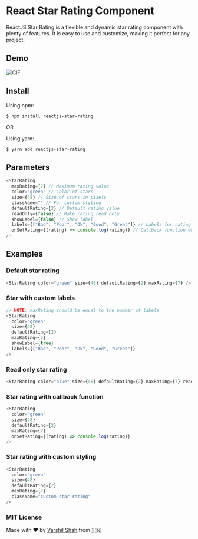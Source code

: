 # React Star Rating Component

ReactJS Star Rating is a flexible and dynamic star rating component with plenty of features. It is easy to use and customize, making it perfect for any project.

## Demo

![GIF](https://ncf-ec2-east-30-hv.xconvert.com/file/converter/download/clBKtm32ehC-z-0-y-64db8c9407f0b1390ecea4a5.gif)

## Install

Using npm:

```
$ npm install reactjs-star-rating
```

OR

Using yarn:

```
$ yarn add reactjs-star-rating
```

## Parameters

```javascript
<StarRating
  maxRating={7} // Maximum rating value
  color="green" // Color of stars
  size={48} // Size of stars in pixels
  className="" // For custom styling
  defaultRating={2} // Default rating value
  readOnly={false} // Make rating read only
  showLabel={false} // Show label
  labels={["Bad", "Poor", "Ok", "Good", "Great"]} // Labels for rating
  onSetRating={(rating) => console.log(rating)} // Callback function when rating is set
/>
```

## Examples

### Default star rating

```javascript
<StarRating color="green" size={48} defaultRating={2} maxRating={7} />
```

### Star with custom labels

```javascript
// NOTE: maxRating should be equal to the number of labels
<StarRating
  color="green"
  size={48}
  defaultRating={2}
  maxRating={5}
  showLabel={true}
  labels={["Bad", "Poor", "Ok", "Good", "Great"]}
/>
```

### Read only star rating

```javascript
<StarRating color="blue" size={48} defaultRating={2} maxRating={7} readOnly />
```

### Star rating with callback function

```javascript
<StarRating
  color="green"
  size={48}
  defaultRating={2}
  maxRating={7}
  onSetRating={(rating) => console.log(rating)}
/>
```

### Star rating with custom styling

```javascript
<StarRating
  color="green"
  size={48}
  defaultRating={2}
  maxRating={7}
  className="custom-star-rating"
/>
```

### MIT License

Made with ❤ by [Varshil Shah](https://www.linkedin.com/in/shahvarshil/) from 🇮🇳
